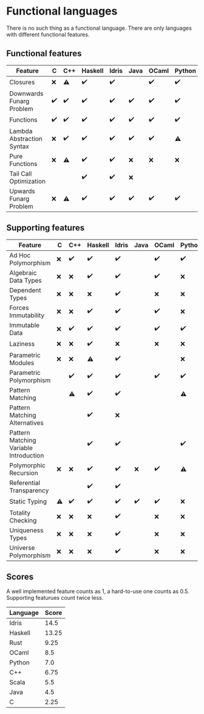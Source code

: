 <!-- DO NOT EDIT THIS FILE -->
<!-- edit funlangs.hs instead -->

# Functional languages

There is no such thing as a functional language.
There are only languages with different functional features.

## Functional features

| Feature | C | C++ | Haskell | Idris | Java | OCaml | Python | Rust | Scala |
|---|---|---|---|---|---|---|---|---|---|
| Closures | :x: | :warning: | :heavy_check_mark: | :heavy_check_mark: |  | :heavy_check_mark: | :heavy_check_mark: | :warning: | :heavy_check_mark: |
| Downwards Funarg Problem | :heavy_check_mark: | :heavy_check_mark: | :heavy_check_mark: | :heavy_check_mark: | :heavy_check_mark: | :heavy_check_mark: | :heavy_check_mark: | :heavy_check_mark: | :heavy_check_mark: |
| Functions | :heavy_check_mark: | :heavy_check_mark: | :heavy_check_mark: | :heavy_check_mark: | :heavy_check_mark: | :heavy_check_mark: | :heavy_check_mark: | :heavy_check_mark: | :heavy_check_mark: |
| Lambda Abstraction Syntax | :x: | :heavy_check_mark: | :heavy_check_mark: | :heavy_check_mark: | :heavy_check_mark: | :heavy_check_mark: | :warning: | :heavy_check_mark: | :heavy_check_mark: |
| Pure Functions | :x: | :warning: | :heavy_check_mark: | :heavy_check_mark: | :x: | :x: | :x: | :x: | :x: |
| Tail Call Optimization |  |  | :heavy_check_mark: | :heavy_check_mark: | :x: |  |  |  |  |
| Upwards Funarg Problem | :x: | :warning: | :heavy_check_mark: | :heavy_check_mark: | :heavy_check_mark: | :heavy_check_mark: | :heavy_check_mark: | :heavy_check_mark: | :heavy_check_mark: |

## Supporting features

| Feature | C | C++ | Haskell | Idris | Java | OCaml | Python | Rust | Scala |
|---|---|---|---|---|---|---|---|---|---|
| Ad Hoc Polymorphism | :x: | :heavy_check_mark: | :heavy_check_mark: | :heavy_check_mark: |  | :heavy_check_mark: | :heavy_check_mark: | :heavy_check_mark: |  |
| Algebraic Data Types | :x: | :x: | :heavy_check_mark: | :heavy_check_mark: |  | :heavy_check_mark: | :x: | :heavy_check_mark: |  |
| Dependent Types | :x: | :x: | :x: | :heavy_check_mark: |  | :x: | :x: | :x: |  |
| Forces Immutability | :x: | :x: | :heavy_check_mark: | :heavy_check_mark: |  | :heavy_check_mark: | :x: | :heavy_check_mark: |  |
| Immutable Data | :x: | :heavy_check_mark: | :heavy_check_mark: | :heavy_check_mark: |  | :heavy_check_mark: | :heavy_check_mark: | :heavy_check_mark: |  |
| Laziness | :x: | :x: | :heavy_check_mark: | :x: |  | :x: | :x: | :x: |  |
| Parametric Modules | :x: | :x: | :warning: | :heavy_check_mark: |  |  | :x: | :x: |  |
| Parametric Polymorphism |  | :heavy_check_mark: | :heavy_check_mark: | :heavy_check_mark: |  | :heavy_check_mark: | :heavy_check_mark: | :heavy_check_mark: |  |
| Pattern Matching |  | :warning: | :heavy_check_mark: | :heavy_check_mark: |  |  | :warning: | :warning: |  |
| Pattern Matching Alternatives |  |  | :heavy_check_mark: | :x: |  |  |  | :heavy_check_mark: |  |
| Pattern Matching Variable Introduction |  |  | :heavy_check_mark: | :heavy_check_mark: |  |  | :heavy_check_mark: | :heavy_check_mark: |  |
| Polymorphic Recursion | :x: | :x: | :heavy_check_mark: | :heavy_check_mark: | :x: | :heavy_check_mark: | :warning: |  |  |
| Referential Transparency |  |  | :heavy_check_mark: | :heavy_check_mark: |  |  |  |  |  |
| Static Typing | :warning: | :heavy_check_mark: | :heavy_check_mark: | :heavy_check_mark: | :heavy_check_mark: | :heavy_check_mark: | :x: | :heavy_check_mark: | :heavy_check_mark: |
| Totality Checking | :x: | :x: | :x: | :heavy_check_mark: |  | :x: | :x: | :x: |  |
| Uniqueness Types | :x: | :x: | :x: | :heavy_check_mark: |  | :x: | :x: | :heavy_check_mark: |  |
| Universe Polymorphism | :x: | :x: | :x: | :heavy_check_mark: |  | :x: | :x: | :x: |  |

## Scores

A well implemented feature counts as 1,
a hard-to-use one counts as 0.5.
Supporting featurues count twice less.

| Language | Score |
|----------|-------|
| Idris | 14.5 |
| Haskell | 13.25 |
| Rust | 9.25 |
| OCaml | 8.5 |
| Python | 7.0 |
| C++ | 6.75 |
| Scala | 5.5 |
| Java | 4.5 |
| C | 2.25 |

